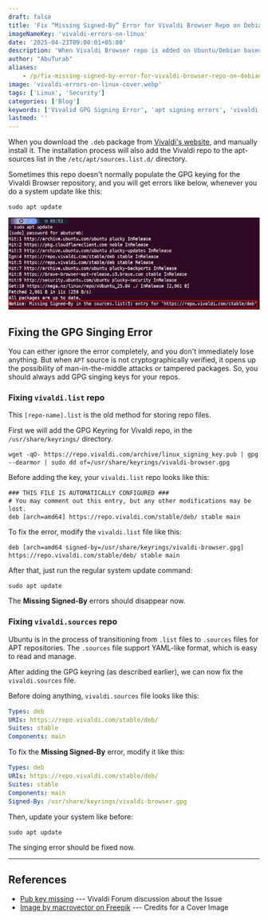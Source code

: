 ```yaml
---
draft: false
title: 'Fix “Missing Signed-By” Error for Vivaldi Browser Repo on Debian/Ubuntu based Systems'
imageNameKey: 'vivaldi-errors-on-linux'
date: '2025-04-23T09:00:01+05:00'
description: 'When Vivaldi Browser repo is added on Ubuntu/Debian based systems, you get "Missing Signed-By" errors while updating the system. This blog will fix that error for good.'
author: "AbuTurab"
aliases:
    - /p/fix-missing-signed-by-error-for-vivaldi-browser-repo-on-debian/ubuntu-based-systems/
image: 'vivaldi-errors-on-linux-cover.webp'
tags: ['Linux', 'Security']
categories: ['Blog']
keywords: ['Vivalid GPG Signing Error', 'apt signing errors', 'vivaldi missing signing keys', 'linux missing keys for vivaldi repo', 'apt repository missing signing and gpg keys']
lastmod: ''
---
```


When you download the `.deb` package from [Vivaldi's website](https://vivaldi.com/download/), and manually install it. The installation process will also add the Vivaldi repo to the apt-sources list in the `/etc/apt/sources.list.d/` directory.

Sometimes this repo doesn't normally populate the GPG keying for the Vivaldi Browser repository, and you will get errors like below, whenever you do a system update like this:
```terminal
sudo apt update
```

![](vivaldi-errors-on-linux.webp)

## Fixing the GPG Singing Error

You can either ignore the error completely, and you don't immediately lose anything. But when `APT` source is not cryptographically verified, it opens up the possibility of man-in-the-middle attacks or tampered packages. So, you should always add GPG singing keys for your repos.

### Fixing `vivaldi.list` repo

This `[repo-name].list` is the old method for storing repo files.

First we will add the GPG Keyring for Vivaldi repo, in the `/usr/share/keyrings/` directory.
```terminal
wget -qO- https://repo.vivaldi.com/archive/linux_signing_key.pub | gpg --dearmor | sudo dd of=/usr/share/keyrings/vivaldi-browser.gpg
```

Before adding the key, your `vivaldi.list` repo looks like this:
```term
### THIS FILE IS AUTOMATICALLY CONFIGURED ###
# You may comment out this entry, but any other modifications may be lost.
deb [arch=amd64] https://repo.vivaldi.com/stable/deb/ stable main
```

To fix the error, modify the `vivaldi.list` file like this:
```term
deb [arch=amd64 signed-by=/usr/share/keyrings/vivaldi-browser.gpg] https://repo.vivaldi.com/stable/deb/ stable main
```

After that, just run the regular system update command:
```term
sudo apt update
```

The **Missing Signed-By** errors should disappear now.

### Fixing `vivaldi.sources` repo

Ubuntu is in the process of transitioning from `.list` files to `.sources` files for APT repositories. The `.sources` file support YAML-like format, which is easy to read and manage.

After adding the GPG keyring (as described earlier), we can now fix the `vivaldi.sources` file.

Before doing anything, `vivaldi.sources` file looks like this:
```yaml
Types: deb
URIs: https://repo.vivaldi.com/stable/deb/
Suites: stable
Components: main
```

To fix the **Missing Signed-By** error, modify it like this:
```yaml {hl_lines=5}
Types: deb
URIs: https://repo.vivaldi.com/stable/deb/
Suites: stable
Components: main
Signed-By: /usr/share/keyrings/vivaldi-browser.gpg
```

Then, update your system like before:
```terminal
sudo apt update
```

The singing error should be fixed now.

---
## References

- [Pub key missing](https://forum.vivaldi.net/topic/82801/pub-key-missing) --- Vivaldi Forum discussion about the Issue
- <a href="https://www.freepik.com/free-vector/computer-repair-illustration_17714407.htm#fromView=search&page=1&position=3&uuid=8c5adb0f-fa3d-4d58-9de8-744e5bb3d3d5&query=gpg+errors">Image by macrovector on Freepik</a> --- Credits for a Cover Image